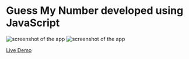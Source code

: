 # Guess My Number developed using JavaScript
 
![screenshot of the app](https://raw.githubusercontent.com/praveenorugantitech/praveenorugantitech-javascript-projects/master/praveenorugantitech-guess-my-number/screenshot.PNG "Guess My Number")
![screenshot of the app](https://raw.githubusercontent.com/praveenorugantitech/praveenorugantitech-javascript-projects/master/praveenorugantitech-guess-my-number/screenshot1.PNG "Guess My Number")


[Live Demo](https://praveenorugantitech.github.io/praveenorugantitech-javascript-projects/praveenorugantitech-guess-my-number/Demo)



